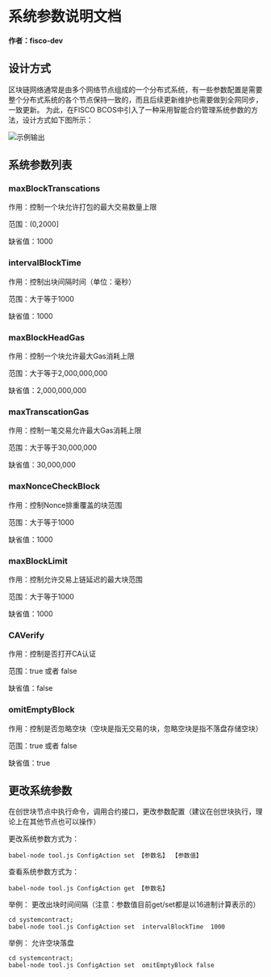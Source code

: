 # 系统参数说明文档 #
**作者：fisco-dev**   
## 设计方式 ##
区块链网络通常是由多个网络节点组成的一个分布式系统，有一些参数配置是需要整个分布式系统的各个节点保持一致的，而且后续更新维护也需要做到全网同步，一致更新。 为此，在FISCO BCOS中引入了一种采用智能合约管理系统参数的方法，设计方式如下图所示：

![示例输出](./images/pic1.png)

## 系统参数列表 ##
### maxBlockTranscations ###
作用：控制一个块允许打包的最大交易数量上限

范围：(0,2000]

缺省值：1000

### intervalBlockTime ###
作用：控制出块间隔时间（单位：毫秒）

范围：大于等于1000

缺省值：1000

### maxBlockHeadGas ###
作用：控制一个块允许最大Gas消耗上限

范围：大于等于2,000,000,000

缺省值：2,000,000,000

### maxTranscationGas ###
作用：控制一笔交易允许最大Gas消耗上限

范围：大于等于30,000,000

缺省值：30,000,000

### maxNonceCheckBlock ###
作用：控制Nonce排重覆盖的块范围

范围：大于等于1000

缺省值：1000

### maxBlockLimit ###
作用：控制允许交易上链延迟的最大块范围

范围：大于等于1000

缺省值：1000

### CAVerify ###
作用：控制是否打开CA认证

范围：true 或者 false

缺省值：false

### omitEmptyBlock ###
作用：控制是否忽略空块（空块是指无交易的块，忽略空块是指不落盘存储空块）

范围：true 或者 false

缺省值：true

## 更改系统参数 ##
在创世块节点中执行命令，调用合约接口，更改参数配置（建议在创世块执行，理论上在其他节点也可以操作）

更改系统参数方式为：

    babel-node tool.js ConfigAction set 【参数名】 【参数值】

查看系统参数方式为：

    babel-node tool.js ConfigAction get 【参数名】

举例： 更改出块时间间隔（注意：参数值目前get/set都是以16进制计算表示的）

    cd systemcontract;
    babel-node tool.js ConfigAction set  intervalBlockTime  1000

举例： 允许空块落盘

    cd systemcontract;
    babel-node tool.js ConfigAction set  omitEmptyBlock false
